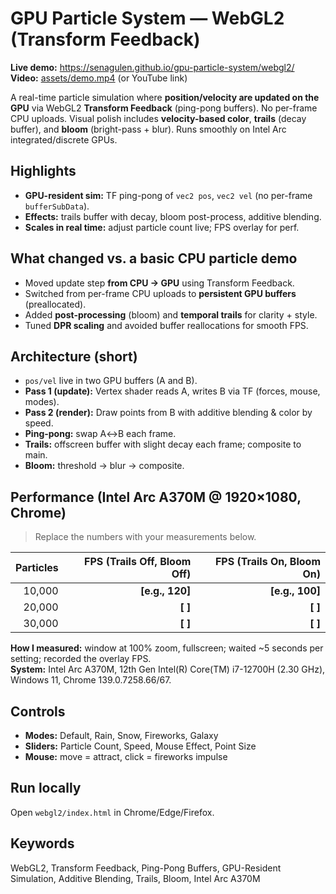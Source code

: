 # GPU Particle System — WebGL2 (Transform Feedback)

**Live demo:** https://senagulen.github.io/gpu-particle-system/webgl2/  
**Video:** [assets/demo.mp4](assets/demo.mp4) (or YouTube link)

A real-time particle simulation where **position/velocity are updated on the GPU** via WebGL2 **Transform Feedback** (ping-pong buffers). No per-frame CPU uploads. Visual polish includes **velocity-based color**, **trails** (decay buffer), and **bloom** (bright-pass + blur). Runs smoothly on Intel Arc integrated/discrete GPUs.

## Highlights
- **GPU-resident sim:** TF ping-pong of `vec2 pos`, `vec2 vel` (no per-frame `bufferSubData`).
- **Effects:** trails buffer with decay, bloom post-process, additive blending.
- **Scales in real time:** adjust particle count live; FPS overlay for perf.

## What changed vs. a basic CPU particle demo
- Moved update step **from CPU → GPU** using Transform Feedback.
- Switched from per-frame CPU uploads to **persistent GPU buffers** (preallocated).
- Added **post-processing** (bloom) and **temporal trails** for clarity + style.
- Tuned **DPR scaling** and avoided buffer reallocations for smooth FPS.

## Architecture (short)
- `pos/vel` live in two GPU buffers (A and B).  
- **Pass 1 (update):** Vertex shader reads A, writes B via TF (forces, mouse, modes).  
- **Pass 2 (render):** Draw points from B with additive blending & color by speed.  
- **Ping-pong:** swap A↔B each frame.  
- **Trails:** offscreen buffer with slight decay each frame; composite to main.  
- **Bloom:** threshold → blur → composite.

## Performance (Intel Arc A370M @ 1920×1080, Chrome)
> Replace the numbers with your measurements below.

| Particles | FPS (Trails Off, Bloom Off) | FPS (Trails On, Bloom On) |
|---------:|------------------------------:|---------------------------:|
| 10,000   | **[e.g., 120]**              | **[e.g., 100]**            |
| 20,000   | **[   ]**                    | **[   ]**                  |
| 30,000   | **[   ]**                    | **[   ]**                  |

**How I measured:** window at 100% zoom, fullscreen; waited ~5 seconds per setting; recorded the overlay FPS.  
**System:** Intel Arc A370M, 12th Gen Intel(R) Core(TM) i7-12700H (2.30 GHz), Windows 11, Chrome 139.0.7258.66/67.

## Controls
- **Modes:** Default, Rain, Snow, Fireworks, Galaxy  
- **Sliders:** Particle Count, Speed, Mouse Effect, Point Size  
- **Mouse:** move = attract, click = fireworks impulse

## Run locally
Open `webgl2/index.html` in Chrome/Edge/Firefox.

## Keywords
WebGL2, Transform Feedback, Ping-Pong Buffers, GPU-Resident Simulation, Additive Blending, Trails, Bloom, Intel Arc A370M
